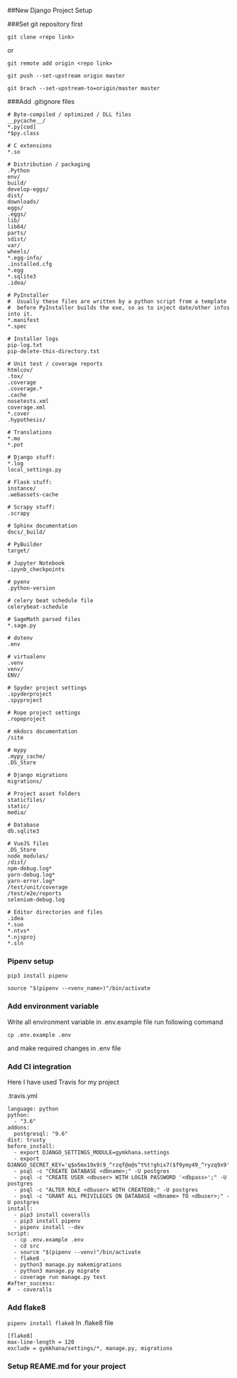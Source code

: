 ##New Django Project Setup

###Set git repository first

```git clone <repo link>```

or

```git remote add origin <repo link>```

```git push --set-upstream origin master```

```git brach --set-upstream-to=origin/master master```

###Add .gitignore files

```
# Byte-compiled / optimized / DLL files
__pycache__/
*.py[cod]
*$py.class

# C extensions
*.so

# Distribution / packaging
.Python
env/
build/
develop-eggs/
dist/
downloads/
eggs/
.eggs/
lib/
lib64/
parts/
sdist/
var/
wheels/
*.egg-info/
.installed.cfg
*.egg
*.sqlite3
.idea/

# PyInstaller
#  Usually these files are written by a python script from a template
#  before PyInstaller builds the exe, so as to inject date/other infos into it.
*.manifest
*.spec

# Installer logs
pip-log.txt
pip-delete-this-directory.txt

# Unit test / coverage reports
htmlcov/
.tox/
.coverage
.coverage.*
.cache
nosetests.xml
coverage.xml
*.cover
.hypothesis/

# Translations
*.mo
*.pot

# Django stuff:
*.log
local_settings.py

# Flask stuff:
instance/
.webassets-cache

# Scrapy stuff:
.scrapy

# Sphinx documentation
docs/_build/

# PyBuilder
target/

# Jupyter Notebook
.ipynb_checkpoints

# pyenv
.python-version

# celery beat schedule file
celerybeat-schedule

# SageMath parsed files
*.sage.py

# dotenv
.env

# virtualenv
.venv
venv/
ENV/

# Spyder project settings
.spyderproject
.spyproject

# Rope project settings
.ropeproject

# mkdocs documentation
/site

# mypy
.mypy_cache/
.DS_Store

# Django migrations
migrations/

# Project asset folders
staticfiles/
static/
media/

# Database
db.sqlite3

# VueJS files
.DS_Store
node_modules/
/dist/
npm-debug.log*
yarn-debug.log*
yarn-error.log*
/test/unit/coverage
/test/e2e/reports
selenium-debug.log

# Editor directories and files
.idea
*.suo
*.ntvs*
*.njsproj
*.sln
```

### Pipenv setup

```pip3 install pipenv```

```source "$(pipenv --<venv_name>)"/bin/activate```

### Add environment variable

Write all environment variable in .env.example file run following command

```cp .env.example .env```

and make required changes in .env file


### Add CI integration

Here I have used Travis for my project

.travis.yml
```
language: python
python:
  - "3.6"
addons:
  postgresql: "9.6"
dist: trusty
before_install:
  - export DJANGO_SETTINGS_MODULE=gymkhana.settings
  - export DJANGO_SECRET_KEY='q$o5mx19x9(9_^rzqf@o@s^t%t!ghix7($f9ymy49_^ryzq9x9'
  - psql -c "CREATE DATABASE <dbname>;" -U postgres
  - psql -c "CREATE USER <dbuser> WITH LOGIN PASSWORD '<dbpass>';" -U postgres
  - psql -c "ALTER ROLE <dbuser> WITH CREATEDB;" -U postgres
  - psql -c "GRANT ALL PRIVILEGES ON DATABASE <dbname> TO <dbuser>;" -U postgres
install:
  - pip3 install coveralls
  - pip3 install pipenv
  - pipenv install --dev
script:
  - cp .env.example .env
  - cd src
  - source "$(pipenv --venv)"/bin/activate
  - flake8 .
  - python3 manage.py makemigrations
  - python3 manage.py migrate
  - coverage run manage.py test
#after_success:
#  - coveralls

```

### Add flake8

```pipenv install flake8```
In .flake8 file
```
[flake8]
max-line-length = 120
exclude = gymkhana/settings/*, manage.py, migrations
```

### Setup REAME.md for your project
